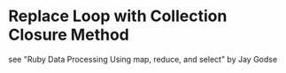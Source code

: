 # Replace Loop with Collection Closure Method

see "Ruby Data Processing Using map, reduce, and select" by Jay Godse

